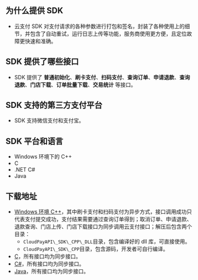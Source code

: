 ## 为什么提供 SDK
- 云支付 SDK 对支付请求的各种参数进行打包和签名，封装了各种使用上的细节，并包含了自动重试，运行日志上传等功能，服务商使用更方便，且定位故障更快速和准确。

## SDK 提供了哪些接口
- SDK 提供了 **普通初始化**、**刷卡支付**、**扫码支付**、**查询订单**、**申请退款**、**查询退款**、**门店下载**、**订单批量下载**、**交易统计** 等接口。

## SDK 支持的第三方支付平台
- SDK 支持微信支付和支付宝。

## SDK 平台和语言
- Windows 环境下的 C++
- C
- .NET C#
- Java

## 下载地址
- [Windows 环境 C++](https://main.qcloudimg.com/raw/195de27700477feed73123c8df65980d.zip)，其中刷卡支付和扫码支付为异步方式，接口调用成功只代表支付提交成功，支付结果需要通过查询订单得到；取消订单、申请退款、退款查询、门店上传、门店下载接口为同步调用云支付接口；解压后包含两个目录：   
	- `CloudPayAPI\_SDK\_CPP\_DLL`目录，包含编译好的 dll 库，可直接使用。  
	- `CloudPayAPI\_SDK\_CPP`目录，包含源码，开发者可自行编译。  
- [C](https://main.qcloudimg.com/raw/daa50afec21c3d8c8030b783448ba10a.zip)，所有接口均为同步接口。
- [C#](https://main.qcloudimg.com/raw/5466c7694032a4b73331537002fc52b8.zip)，所有接口均为同步接口。
- [Java](https://main.qcloudimg.com/raw/dc49a7ab96e61d1f5757daf8ed9b656e.zip)，所有接口均为同步接口。
